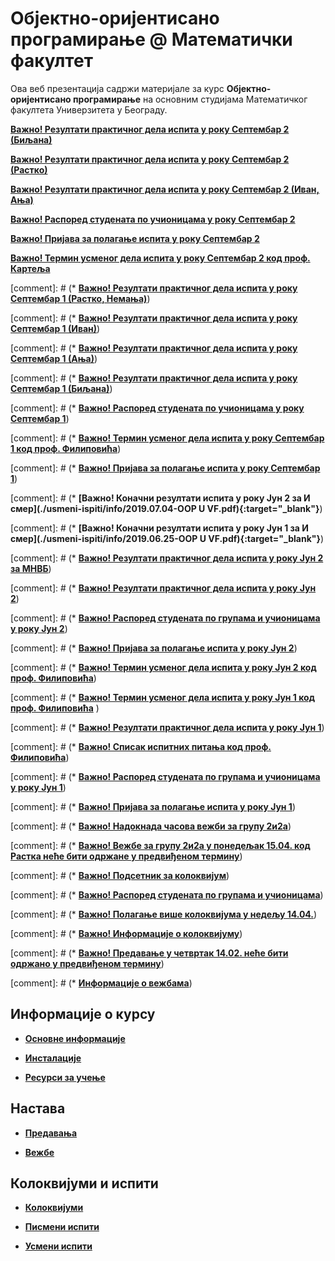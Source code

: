 # Објектно-оријентисано програмирање @ Математички факултет

Ова веб презентација садржи материјале за курс **Објектно-оријентисано програмирање** на основним студијама Математичког факултета Универзитета у Београду.

**[Важно! Резултати практичног дела испита у року Септембар 2 (Биљана)](./pismeni-ispiti/info/README.md)**

**[Важно! Резултати практичног дела испита у року Септембар 2 (Растко)](./pismeni-ispiti/info/README.md)**

**[Важно! Резултати практичног дела испита у року Септембар 2 (Иван, Ања)](./pismeni-ispiti/info/README.md)**

**[Важно! Распоред студената по учионицама у року Септембар 2](./pismeni-ispiti/info/README.md)**

**[Важно! Пријава за полагање испита у року Септембар 2](./pismeni-ispiti/info/README.md)**

**[Важно! Термин усменог дела испита у року Септембар 2 код проф. Картеља](http://poincare.matf.bg.ac.rs/~kartelj/?content=OOP)**

[comment]: # (* **[Важно! Резултати практичног дела испита у року Септембар 1 (Растко, Немања)](./pismeni-ispiti/info/README.md)**)

[comment]: # (* **[Важно! Резултати практичног дела испита у року Септембар 1 (Иван)](./pismeni-ispiti/info/README.md)**)

[comment]: # (* **[Важно! Резултати практичног дела испита у року Септембар 1 (Ања)](./pismeni-ispiti/info/README.md)**)

[comment]: # (* **[Важно! Резултати практичног дела испита у року Септембар 1 (Биљана)](./pismeni-ispiti/info/README.md)**)

[comment]: # (* **[Важно! Распоред студената по учионицама у року Септембар 1](./pismeni-ispiti/info/README.md)**)

[comment]: # (* **[Важно! Термин усменог дела испита у року Септембар 1 код проф. Филиповића](./usmeni-ispiti/info/README.md)**)

[comment]: # (* **[Важно! Пријава за полагање испита у року Септембар 1](./pismeni-ispiti/info/README.md)**)

[comment]: # (* **[Важно! Коначни резултати испита у року Јун 2 за И смер](./usmeni-ispiti/info/2019.07.04-OOP U VF.pdf){:target="_blank"}**)

[comment]: # (* **[Важно! Коначни резултати испита у року Јун 1 за И смер](./usmeni-ispiti/info/2019.06.25-OOP U VF.pdf){:target="_blank"}**)

[comment]: # (* **[Важно! Резултати практичног дела испита у року Јун 2 за МНВБ](./pismeni-ispiti/info/README.md)**)

[comment]: # (* **[Важно! Резултати практичног дела испита у року Јун 2](./pismeni-ispiti/info/README.md)**)

[comment]: # (* **[Важно! Распоред студената по групама и учионицама у року Јун 2](./pismeni-ispiti/info/README.md)**)

[comment]: # (* **[Важно! Пријава за полагање испита у року Јун 2](./pismeni-ispiti/info/README.md)**)

[comment]: # (* **[Важно! Термин усменог дела испита у року Јун 2 код проф. Филиповића](./usmeni-ispiti/info/README.md)**)

[comment]: # (* **[Важно! Термин усменог дела испита у року Јун 1 код проф. Филиповића](./usmeni-ispiti/info/README.md)** )

[comment]: # (* **[Важно! Резултати практичног дела испита у року Јун 1](./pismeni-ispiti/info/README.md)**)

[comment]: # (* **[Важно! Списак испитних питања код проф. Филиповића](./usmeni-ispiti/ispitna-pitanja/ISPITNA-PITANJA-2018-19-FILIPOVIC.md)**)

[comment]: # (* **[Важно! Распоред студената по групама и учионицама у року Јун 1](./pismeni-ispiti/info/README.md)**)

[comment]: # (* **[Важно! Пријава за полагање испита у року Јун 1](./pismeni-ispiti/info/README.md)**)

[comment]: # (* **[Важно! Надокнада часова вежби за групу 2и2а](/vezbe/info/README.md)**)

[comment]: # (*  **[Важно! Вежбе за групу 2и2а у понедељак 15.04. код Растка неће бити одржане у предвиђеном термину](/vezbe/info/README.md)**)

[comment]: # (*  **[Важно! Подсетник за колоквијум](/kolokvijumi/info/README.md)**)

[comment]: # (* **[Важно! Распоред студената по групама и учионицама](/kolokvijumi/info/README.md)**)

[comment]: # (* **[Важно! Полагање више колоквијума у недељу 14.04.](/kolokvijumi/info/README.md)**)

[comment]: # (* **[Важно! Информације о колоквијуму](/kolokvijumi/info/README.md)**)

[comment]: # (* **[Важно! Предавање у четвртак 14.02. неће бити одржано у предвиђеном термину](/predavanja/info/README.md)**)

[comment]: # (* **[Информације о вежбама](/vezbe/info/README.md)**)

## Информације о курсу

* **[Основне информације](/informacije/README.md)**

* **[Инсталације](/INSTALACIJE.md)**

* **[Ресурси за учење](/RESURSI-ZA-UCENJE.md)**

## Настава

* **[Предавања](/predavanja/README.md)**

* **[Вежбе](/vezbe/README.md)**

## Колоквијуми и испити

* **[Колоквијуми](/kolokvijumi/README.md)**

* **[Писмени испити](/pismeni-ispiti/README.md)**

* **[Усмени испити](/usmeni-ispiti/README.md)**
